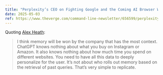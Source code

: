 ```yaml
---
title: "Perplexity’s CEO on Fighting Google and the Coming AI Browser War | the Verge"
date: 2025-05-03
ref: https://www.theverge.com/command-line-newsletter/656599/perplexitys-ceo-on-fighting-google-and-the-coming-ai-browser-war?utm_source=tldrai
---
```



Quoting [Alex Heath](https://www.theverge.com/command-line-newsletter/656599/perplexitys-ceo-on-fighting-google-and-the-coming-ai-browser-war?utm_source=tldrai):

> I think memory will be won by the company that has the most context. ChatGPT knows nothing about what you buy on Instagram or Amazon. It also knows nothing about how much time you spend on different websites. You need to have all this data to deeply personalize for the user. It’s not about who rolls out memory based on the retrieval of past queries. That’s very simple to replicate.